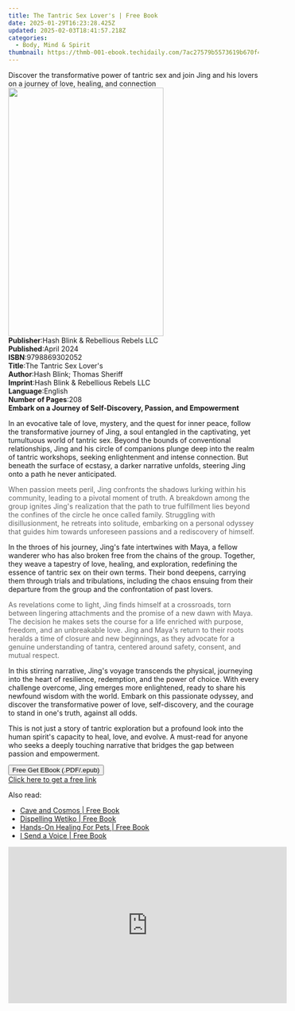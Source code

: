 ```yaml
---
title: The Tantric Sex Lover's | Free Book
date: 2025-01-29T16:23:28.425Z
updated: 2025-02-03T18:41:57.218Z
categories:
  - Body, Mind & Spirit
thumbnail: https://thmb-001-ebook.techidaily.com/7ac27579b5573619b670f408c8d9771d11f944fe1f0342a554c4c53744d6591b.jpg
---
```

<main id="book-container">
  <div class="flex flex-col">
    <div class="book-brief flex-1 py-6 px-4 sm:p-6 md:py-10 md:px-8">
      <!-- brief-->
      <div class="book-brief-main">
        Discover the transformative power of tantric sex and join Jing and his
        lovers on a journey of love, healing, and connection
      </div>
    </div>
    <div
      class="book-meta-info flex-1 grid gap-4 col-start-1 col-end-3 row-start-1 sm:mb-6 sm:grid-cols-4 lg:gap-6 lg:col-start-2 lg:row-end-6 lg:row-span-6 lg:mb-0"
    >
      <div
        class="book-meta-info-left place-content-center mt-4 p-4 text-sm leading-6 col-start-2 col-span-2 dark:text-slate-400"
      >
        <img
          class="w-full h-500 object-cover rounded-lg sm:h-255 sm:col-span-2 lg:col-span-full"
          src="https://img-001-ebook.techidaily.com/fdb2e992b1a48ddd7bdf2c966ece98ab682fb0dd3e008ec1a9a91468ca1425fa.jpg"
          alt=""
          width="312"
          height="500"
        />
      </div>
      <div
        class="book-meta-info-right mt-2 col-start-1 row-start-2 col-span-3 self-center"
      >
        <!-- meta data  -->
        <div class="flex flex-col px-4 md:px-8">
          <div class="flex-1">
            <strong>Publisher</strong>:<span class="px-2"
              >Hash Blink &amp; Rebellious Rebels LLC</span
            >
          </div>
          <div class="flex-1">
            <strong>Published</strong>:<span class="px-2">April 2024</span>
          </div>
          <div class="flex-1">
            <strong>ISBN</strong>:<span class="px-2">9798869302052</span>
          </div>
          <div class="flex-1">
            <strong>Title</strong>:<span class="px-2"
              >The Tantric Sex Lover&#39;s</span
            >
          </div>
          <div class="flex-1">
            <strong>Author</strong>:<span class="px-2"
              >Hash Blink; Thomas Sheriff</span
            >
          </div>
          <div class="flex-1">
            <strong>Imprint</strong>:<span class="px-2"
              >Hash Blink &amp; Rebellious Rebels LLC</span
            >
          </div>
          <div class="flex-1">
            <strong>Language</strong>:<span class="px-2">English</span>
          </div>
          <div class="flex-1">
            <strong>Number of Pages</strong>:<span class="px-2">208</span>
          </div>
        </div>
      </div>
    </div>
    <div class="book-description flex-1 py-6 px-4 sm:p-6 md:py-10 md:px-8">
      <div class="book-description-main">
        <div accordion-content="" id="description">
          <strong
            >Embark on a Journey of Self-Discovery, Passion, and
            Empowerment</strong
          >
          <p>
            In an evocative tale of love, mystery, and the quest for inner
            peace, follow the transformative journey of Jing, a soul entangled
            in the captivating, yet tumultuous world of tantric sex. Beyond the
            bounds of conventional relationships, Jing and his circle of
            companions plunge deep into the realm of tantric workshops, seeking
            enlightenment and intense connection. But beneath the surface of
            ecstasy, a darker narrative unfolds, steering Jing onto a path he
            never anticipated.
          </p>
          <p>
            <span style="color: rgb(102, 102, 102)"
              >When passion meets peril, Jing confronts the shadows lurking
              within his community, leading to a pivotal moment of truth. A
              breakdown among the group ignites Jing's realization that the path
              to true fulfillment lies beyond the confines of the circle he once
              called family. Struggling with disillusionment, he retreats into
              solitude, embarking on a personal odyssey that guides him towards
              unforeseen passions and a rediscovery of himself.</span
            >
          </p>
          <p>
            In the throes of his journey, Jing's fate intertwines with Maya, a
            fellow wanderer who has also broken free from the chains of the
            group. Together, they weave a tapestry of love, healing, and
            exploration, redefining the essence of tantric sex on their own
            terms. Their bond deepens, carrying them through trials and
            tribulations, including the chaos ensuing from their departure from
            the group and the confrontation of past lovers.
          </p>
          <p>
            <span style="color: rgb(102, 102, 102)"
              >As revelations come to light, Jing finds himself at a crossroads,
              torn between lingering attachments and the promise of a new dawn
              with Maya. The decision he makes sets the course for a life
              enriched with purpose, freedom, and an unbreakable love. Jing and
              Maya's return to their roots heralds a time of closure and new
              beginnings, as they advocate for a genuine understanding of
              tantra, centered around safety, consent, and mutual respect.</span
            >
          </p>
          <p>
            In this stirring narrative, Jing's voyage transcends the physical,
            journeying into the heart of resilience, redemption, and the power
            of choice. With every challenge overcome, Jing emerges more
            enlightened, ready to share his newfound wisdom with the
            world.&nbsp;Embark on this passionate odyssey, and discover the
            transformative power of love, self-discovery, and the courage to
            stand in one's truth, against all odds.
          </p>
          <p>
            This is not just a story of tantric exploration but a profound look
            into the human spirit's capacity to heal, love, and evolve. A
            must-read for anyone who seeks a deeply touching narrative that
            bridges the gap between passion and empowerment.
          </p>
        </div>
        <div class="accordion-fader"></div>
      </div>
    </div>
    <div class="book-excerpts flex-1 py-6 px-4 sm:p-6 md:py-10 md:px-8"></div>
    <div
      class="book-about-author flex-1 py-6 px-4 sm:p-6 md:py-10 md:px-8"
    ></div>
    <div class="book-free-get flex-1 py-6 px-4 sm:p-6 md:py-10 md:px-8">
      <button
        id="btn-free-get"
        class="bg-blue-500 hover:bg-blue-700 text-white font-bold py-2 px-4 rounded"
      >
        Free Get EBook (.PDF/.epub)
      </button>
      <div id="countdown-display" class="px-2 text-lg mt-2"></div>
      <a
        id="free-link"
        class="hidden bg-blue-500 hover:bg-blue-700 text-white font-bold py-2 px-4 rounded"
        href="https://www.ebooks.com/en-us/book/211316453/the-tantric-sex-lover-s/hash-blink/"
        target="_blank"
        >Click here to get a free link</a
      >
    </div>
    <script>
      let countdownTime = 0;
      let countdownInterval = null;
      document
        .getElementById('btn-free-get')
        .addEventListener('click', startCountdown);
      function startCountdown() {
        countdownTime = new Date().getTime() + 60000 * 3;
        countdownInterval = setInterval(updateCountdown, 1000);
        document.getElementById('btn-free-get').disabled = true;
        document
          .getElementById('btn-free-get')
          .classList.add('bg-gray-500', 'cursor-not-allowed');
      }
      function updateCountdown() {
        let currentTime = new Date().getTime();
        let timeLeft = countdownTime - currentTime;
        let secondsLeft = Math.floor(timeLeft / 1000);
        document.getElementById('countdown-display').innerHTML =
          `Remaining time: ${secondsLeft} seconds.`;
        if (secondsLeft <= 0) {
          clearInterval(countdownInterval);
          document.getElementById('btn-free-get').classList.add('hidden');
          document.getElementById('free-link').classList.remove('hidden');
          document.getElementById('countdown-display').innerHTML = '';
        }
      }
    </script>
  </div>
</main>

<ins class="adsbygoogle"
      style="display:block"
      data-ad-client="ca-pub-7571918770474297"
      data-ad-slot="8358498916"
      data-ad-format="auto"
      data-full-width-responsive="true"></ins>
    

<span class="atpl-alsoreadstyle">Also read:</span>
<div><ul>
<li><a href="https://novels-ebooks.techidaily.com/906157-9781583945643-cave-and-cosmos/"><u>Cave and Cosmos | Free Book</u></a></li>
<li><a href="https://novels-ebooks.techidaily.com/906159-9781583945667-dispelling-wetiko/"><u>Dispelling Wetiko | Free Book</u></a></li>
<li><a href="https://novels-ebooks.techidaily.com/902080-9781446446379-hands-on-healing-for-pets/"><u>Hands-On Healing For Pets | Free Book</u></a></li>
<li><a href="https://novels-ebooks.techidaily.com/903008-9780857010827-i-send-a-voice/"><u>I Send a Voice | Free Book</u></a></li>
</ul></div>

<!-- affiliate ads begin -->
<iframe width="560" height="315" src="https://www.youtube.com/embed/zmXpl6irBYk?si=BXjGpQr6PXFcqhCI" title="YouTube video player" frameborder="0" allow="accelerometer; autoplay; clipboard-write; encrypted-media; gyroscope; picture-in-picture; web-share" referrerpolicy="strict-origin-when-cross-origin" allowfullscreen></iframe>
<!-- affiliate ads end -->


